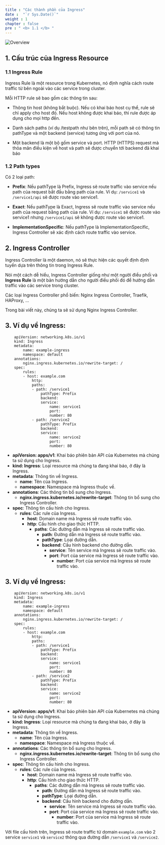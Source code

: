```yaml
---
title : "Các thành phần của Ingress"
date :  "`r Sys.Date()`" 
weight : 1
chapter : false
pre : " <b> 1.1 </b> "
---
```


![Overview](/images/02.png)


## 1. Cấu trúc của Ingress Resource

### 1.1 Ingress Rule

Ingress Rule là một resource trong Kubernetes, nó định nghĩa cách route traffic từ bên ngoài vào các service trong cluster.

Mỗi HTTP rule sẽ bao gồm các thông tin sau:

  - Thông tin host (không bắt buộc). Nếu có khai báo host cụ thể, rule sẽ chỉ apply cho host đó. Nếu host không được khai báo, thì rule được áp dụng cho mọi http đến.

  - Danh sách paths (ví dụ /testpath như bên trên), mỗi path sẽ có thông tin pathType và một backend (service) tương ứng với port của nó.

  - Một backend là một bộ gồm service và port. HTTP (HTTPS) request mà thỏa mãn điều kiện về host và path sẽ được chuyển tới backend đã khai báo

### 1.2 Path types

Có 2 loại path:

- **Prefix**: Nếu pathType là Prefix, Ingress sẽ route traffic vào service nếu path của request bắt đầu bằng path của rule. Ví dụ: `/service1` và `/service1/api` sẽ được route vào service1.

- **Exact**: Nếu pathType là Exact, Ingress sẽ route traffic vào service nếu path của request bằng path của rule. Ví dụ: `/service1` sẽ được route vào service1 nhưng `/service1/api` sẽ không được route vào service1.

- **ImplementationSpecific**: Nếu pathType là ImplementationSpecific, Ingress Controller sẽ xác định cách route traffic vào service.

## 2. Ingress Controller

Ingress Controller là một daemon, nó sẽ thực hiện các quyết định định tuyến dựa trên thông tin trong Ingress Rule.

Nói một cách dễ hiểu, Ingress Controller giống như một người điều phối và **Ingress Rule** là một bản hướng dẫn cho người điều phối đó để hướng dẫn traffic vào các service trong cluster.

Các loại Ingress Controller phổ biến: Nginx Ingress Controller, Traefik, HAProxy, ...

Trong bài viết này, chúng ta sẽ sử dụng Nginx Ingress Controller.

## 3. Ví dụ về Ingress:

        apiVersion: networking.k8s.io/v1
        kind: Ingress
        metadata:
            name: example-ingress
            namespace: default
        annotations:
            nginx.ingress.kubernetes.io/rewrite-target: /
        spec:
            rules:
            - host: example.com
                http:
                paths:
                - path: /service1
                    pathType: Prefix
                    backend:
                    service:
                        name: service1
                        port:
                        number: 80
                - path: /service2
                    pathType: Prefix
                    backend:
                    service:
                        name: service2
                        port:
                        number: 80

- **apiVersion: apps/v1**: Khai báo phiên bản API của Kubernetes mà chúng ta sử dụng cho Ingress.
- **kind: Ingress**: Loại resource mà chúng ta đang khai báo, ở đây là Ingress.
- **metadata**: Thông tin về Ingress.
  - **name**: Tên của Ingress.
  - **namespace**: Namespace mà Ingress thuộc về.
- **annotations**: Các thông tin bổ sung cho Ingress.
  - **nginx.ingress.kubernetes.io/rewrite-target**: Thông tin bổ sung cho Ingress Controller.
- **spec**: Thông tin cấu hình cho Ingress.
  - **rules**: Các rule của Ingress.
    - **host**: Domain name mà Ingress sẽ route traffic vào.
    - **http**: Cấu hình cho giao thức HTTP.
      - **paths**: Các đường dẫn mà Ingress sẽ route traffic vào.
        - **path**: Đường dẫn mà Ingress sẽ route traffic vào.
        - **pathType**: Loại đường dẫn.
        - **backend**: Cấu hình backend cho đường dẫn.
          - **service**: Tên service mà Ingress sẽ route traffic vào.
          - **port**: Port của service mà Ingress sẽ route traffic vào. 
            - **number**: Port của service mà Ingress sẽ route traffic vào.

## 3. Ví dụ về Ingress:

        apiVersion: networking.k8s.io/v1
        kind: Ingress
        metadata:
            name: example-ingress
            namespace: default
        annotations:
            nginx.ingress.kubernetes.io/rewrite-target: /
        spec:
            rules:
            - host: example.com
                http:
                paths:
                - path: /service1
                    pathType: Prefix
                    backend:
                    service:
                        name: service1
                        port:
                        number: 80
                - path: /service2
                    pathType: Prefix
                    backend:
                    service:
                        name: service2
                        port:
                        number: 80

- **apiVersion: apps/v1**: Khai báo phiên bản API của Kubernetes mà chúng ta sử dụng cho Ingress.
- **kind: Ingress**: Loại resource mà chúng ta đang khai báo, ở đây là Ingress.
- **metadata**: Thông tin về Ingress.
  - **name**: Tên của Ingress.
  - **namespace**: Namespace mà Ingress thuộc về.
- **annotations**: Các thông tin bổ sung cho Ingress.
  - **nginx.ingress.kubernetes.io/rewrite-target**: Thông tin bổ sung cho Ingress Controller.
- **spec**: Thông tin cấu hình cho Ingress.
  - **rules**: Các rule của Ingress.
    - **host**: Domain name mà Ingress sẽ route traffic vào.
    - **http**: Cấu hình cho giao thức HTTP.
      - **paths**: Các đường dẫn mà Ingress sẽ route traffic vào.
        - **path**: Đường dẫn mà Ingress sẽ route traffic vào.
        - **pathType**: Loại đường dẫn.
        - **backend**: Cấu hình backend cho đường dẫn.
          - **service**: Tên service mà Ingress sẽ route traffic vào.
          - **port**: Port của service mà Ingress sẽ route traffic vào. 
            - **number**: Port của service mà Ingress sẽ route traffic vào.

Với file cấu hình trên, Ingress sẽ route traffic từ domain `example.com` vào 2 service `service1` và `service2` thông qua đường dẫn `/service1` và `/service2`.
